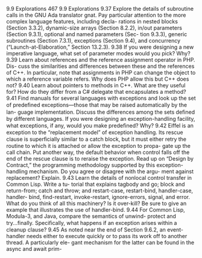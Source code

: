 9.9 Explorations
467
9.9
Explorations
9.37 Explore the details of subroutine calls in the GNU Ada translator gnat. Pay
particular attention to the more complex language features, including decla-
rations in nested blocks (Section 3.3.2), dynamic-size arrays (Section 8.2.2),
in/out parameters (Section 9.3.1), optional and named parameters (Sec-
tion 9.3.3), generic subroutines (Section 7.3.1), exceptions (Section 9.4),
and concurrency (“Launch-at-Elaboration,” Section 13.2.3).
9.38 If you were designing a new imperative language, what set of parameter
modes would you pick? Why?
9.39 Learn about references and the reference assignment operator in PHP. Dis-
cuss the similarities and differences between these and the references of
C++. In particular, note that assignments in PHP can change the object
to which a reference variable refers. Why does PHP allow this but C++ does
not?
9.40 Learn about pointers to methods in C++. What are they useful for? How
do they differ from a C# delegate that encapsulates a method?
9.41 Find manuals for several languages with exceptions and look up the set of
predeﬁned exceptions—those that may be raised automatically by the lan-
guage implementation. Discuss the differences among the sets deﬁned by
different languages. If you were designing an exception-handling facility,
what exceptions, if any, would you make predeﬁned? Why?
9.42 Eiffel is an exception to the “replacement model” of exception handling. Its
rescue clause is superﬁcially similar to a catch block, but it must either
retry the routine to which it is attached or allow the exception to propa-
gate up the call chain. Put another way, the default behavior when control
falls off the end of the rescue clause is to reraise the exception. Read up
on “Design by Contract,” the programming methodology supported by this
exception-handling mechanism. Do you agree or disagree with the argu-
ment against replacement? Explain.
9.43 Learn the details of nonlocal control transfer in Common Lisp. Write a tu-
torial that explains tagbody and go; block and return-from; catch and
throw; and restart-case, restart-bind, handler-case, handler-
bind, find-restart, invoke-restart, ignore-errors, signal, and
error. What do you think of all this machinery? Is it over-kill? Be sure
to give an example that illustrates the use of handler-bind.
9.44 For Common Lisp, Modula-3, and Java, compare the semantics of unwind-
protect and try...finally. Speciﬁcally, what happens if an exception
arises within a cleanup clause?
9.45 As noted near the end of Section 9.6.2, an event-handler needs either to
execute quickly or to pass its work off to another thread. A particularly ele-
gant mechanism for the latter can be found in the async and await prim-
